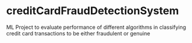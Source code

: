 # creditCardFraudDetectionSystem
 ML Project to evaluate performance of different algorithms in classifying credit card transactions to be either fraudulent or genuine
